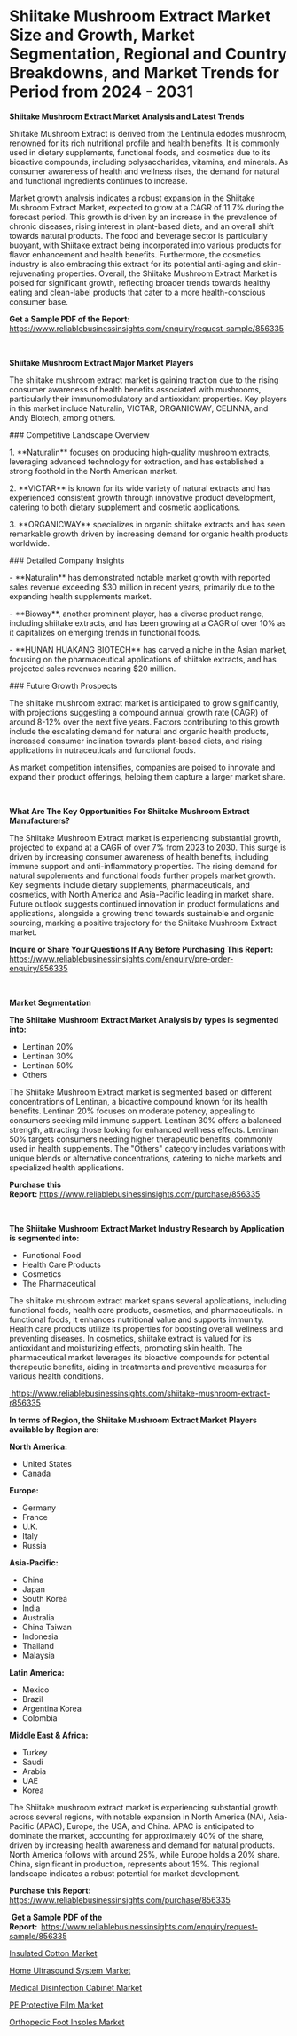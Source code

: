 <p><h1>Shiitake Mushroom Extract Market Size and Growth, Market Segmentation, Regional and Country Breakdowns, and Market Trends for Period from 2024 -  2031</h1></p><p><strong>Shiitake Mushroom Extract Market Analysis and Latest Trends</strong></p>
<p><p>Shiitake Mushroom Extract is derived from the Lentinula edodes mushroom, renowned for its rich nutritional profile and health benefits. It is commonly used in dietary supplements, functional foods, and cosmetics due to its bioactive compounds, including polysaccharides, vitamins, and minerals. As consumer awareness of health and wellness rises, the demand for natural and functional ingredients continues to increase. </p><p>Market growth analysis indicates a robust expansion in the Shiitake Mushroom Extract Market, expected to grow at a CAGR of 11.7% during the forecast period. This growth is driven by an increase in the prevalence of chronic diseases, rising interest in plant-based diets, and an overall shift towards natural products. The food and beverage sector is particularly buoyant, with Shiitake extract being incorporated into various products for flavor enhancement and health benefits. Furthermore, the cosmetics industry is also embracing this extract for its potential anti-aging and skin-rejuvenating properties. Overall, the Shiitake Mushroom Extract Market is poised for significant growth, reflecting broader trends towards healthy eating and clean-label products that cater to a more health-conscious consumer base.</p></p>
<p><strong>Get a Sample PDF of the Report:&nbsp;</strong> <a href="https://www.reliablebusinessinsights.com/enquiry/request-sample/856335?utm_campaign=63&utm_medium=2&utm_source=Github&utm_content=ia&utm_term=08112024&utm_id=shiitake-mushroom-extract">https://www.reliablebusinessinsights.com/enquiry/request-sample/856335</a></p>
<p>&nbsp;</p>
<p><strong>Shiitake Mushroom Extract Major Market Players</strong></p>
<p><p>The shiitake mushroom extract market is gaining traction due to the rising consumer awareness of health benefits associated with mushrooms, particularly their immunomodulatory and antioxidant properties. Key players in this market include Naturalin, VICTAR, ORGANICWAY, CELINNA, and Andy Biotech, among others.</p><p>### Competitive Landscape Overview</p><p>1. **Naturalin** focuses on producing high-quality mushroom extracts, leveraging advanced technology for extraction, and has established a strong foothold in the North American market.</p><p>2. **VICTAR** is known for its wide variety of natural extracts and has experienced consistent growth through innovative product development, catering to both dietary supplement and cosmetic applications.</p><p>3. **ORGANICWAY** specializes in organic shiitake extracts and has seen remarkable growth driven by increasing demand for organic health products worldwide.</p><p>### Detailed Company Insights</p><p>- **Naturalin** has demonstrated notable market growth with reported sales revenue exceeding $30 million in recent years, primarily due to the expanding health supplements market.</p><p>- **Bioway**, another prominent player, has a diverse product range, including shiitake extracts, and has been growing at a CAGR of over 10% as it capitalizes on emerging trends in functional foods.</p><p>- **HUNAN HUAKANG BIOTECH** has carved a niche in the Asian market, focusing on the pharmaceutical applications of shiitake extracts, and has projected sales revenues nearing $20 million.</p><p>### Future Growth Prospects</p><p>The shiitake mushroom extract market is anticipated to grow significantly, with projections suggesting a compound annual growth rate (CAGR) of around 8-12% over the next five years. Factors contributing to this growth include the escalating demand for natural and organic health products, increased consumer inclination towards plant-based diets, and rising applications in nutraceuticals and functional foods.</p><p>As market competition intensifies, companies are poised to innovate and expand their product offerings, helping them capture a larger market share.</p></p>
<p>&nbsp;</p>
<p><strong>What Are The Key Opportunities For Shiitake Mushroom Extract Manufacturers?</strong></p>
<p><p>The Shiitake Mushroom Extract market is experiencing substantial growth, projected to expand at a CAGR of over 7% from 2023 to 2030. This surge is driven by increasing consumer awareness of health benefits, including immune support and anti-inflammatory properties. The rising demand for natural supplements and functional foods further propels market growth. Key segments include dietary supplements, pharmaceuticals, and cosmetics, with North America and Asia-Pacific leading in market share. Future outlook suggests continued innovation in product formulations and applications, alongside a growing trend towards sustainable and organic sourcing, marking a positive trajectory for the Shiitake Mushroom Extract market.</p></p>
<p><strong>Inquire or Share Your Questions If Any Before Purchasing This Report:</strong> <a href="https://www.reliablebusinessinsights.com/enquiry/pre-order-enquiry/856335?utm_campaign=63&utm_medium=2&utm_source=Github&utm_content=ia&utm_term=08112024&utm_id=shiitake-mushroom-extract">https://www.reliablebusinessinsights.com/enquiry/pre-order-enquiry/856335</a></p>
<p>&nbsp;</p>
<p><strong>Market Segmentation</strong></p>
<p><strong>The Shiitake Mushroom Extract Market Analysis by types is segmented into:</strong></p>
<p><ul><li>Lentinan 20%</li><li>Lentinan 30%</li><li>Lentinan 50%</li><li>Others</li></ul></p>
<p><p>The Shiitake Mushroom Extract market is segmented based on different concentrations of Lentinan, a bioactive compound known for its health benefits. Lentinan 20% focuses on moderate potency, appealing to consumers seeking mild immune support. Lentinan 30% offers a balanced strength, attracting those looking for enhanced wellness effects. Lentinan 50% targets consumers needing higher therapeutic benefits, commonly used in health supplements. The "Others" category includes variations with unique blends or alternative concentrations, catering to niche markets and specialized health applications.</p></p>
<p><strong>Purchase this Report:&nbsp;</strong><a href="https://www.reliablebusinessinsights.com/purchase/856335?utm_campaign=63&utm_medium=2&utm_source=Github&utm_content=ia&utm_term=08112024&utm_id=shiitake-mushroom-extract">https://www.reliablebusinessinsights.com/purchase/856335</a></p>
<p>&nbsp;</p>
<p><strong>The Shiitake Mushroom Extract Market Industry Research by Application is segmented into:</strong></p>
<p><ul><li>Functional Food</li><li>Health Care Products</li><li>Cosmetics</li><li>The Pharmaceutical</li></ul></p>
<p><p>The shiitake mushroom extract market spans several applications, including functional foods, health care products, cosmetics, and pharmaceuticals. In functional foods, it enhances nutritional value and supports immunity. Health care products utilize its properties for boosting overall wellness and preventing diseases. In cosmetics, shiitake extract is valued for its antioxidant and moisturizing effects, promoting skin health. The pharmaceutical market leverages its bioactive compounds for potential therapeutic benefits, aiding in treatments and preventive measures for various health conditions.</p></p>
<p><a href="https://www.reliablebusinessinsights.com/shiitake-mushroom-extract-r856335?utm_campaign=63&utm_medium=2&utm_source=Github&utm_content=ia&utm_term=08112024&utm_id=shiitake-mushroom-extract">&nbsp;https://www.reliablebusinessinsights.com/shiitake-mushroom-extract-r856335</a></p>
<p><strong>In terms of Region, the Shiitake Mushroom Extract Market Players available by Region are:</strong></p>
<p>
    <p> <strong> North America: </strong>
        <ul>
            <li>United States</li>
            <li>Canada</li>
        </ul>
        </p> 
    <p> <strong> Europe: </strong>
        <ul>
            <li>Germany</li>
            <li>France</li>
            <li>U.K.</li>
            <li>Italy</li>
            <li>Russia</li>
        </ul>
        </p> 
    <p> <strong> Asia-Pacific: </strong>
        <ul>
            <li>China</li>
            <li>Japan</li>
            <li>South Korea</li>
            <li>India</li>
            <li>Australia</li>
            <li>China Taiwan</li>
            <li>Indonesia</li>
            <li>Thailand</li>
            <li>Malaysia</li>
        </ul>
        </p> 
    <p> <strong> Latin America: </strong>
        <ul>
            <li>Mexico</li>
            <li>Brazil</li>
            <li>Argentina Korea</li>
            <li>Colombia</li>
        </ul>
        </p> 
    <p> <strong> Middle East & Africa: </strong>
        <ul>
            <li>Turkey</li>
            <li>Saudi</li>
            <li>Arabia</li>
            <li>UAE</li>
            <li>Korea</li>
        </ul>
    </p>
    </p>
<p><p>The Shiitake mushroom extract market is experiencing substantial growth across several regions, with notable expansion in North America (NA), Asia-Pacific (APAC), Europe, the USA, and China. APAC is anticipated to dominate the market, accounting for approximately 40% of the share, driven by increasing health awareness and demand for natural products. North America follows with around 25%, while Europe holds a 20% share. China, significant in production, represents about 15%. This regional landscape indicates a robust potential for market development.</p></p>
<p><strong>Purchase this Report: </strong><a href="https://www.reliablebusinessinsights.com/purchase/856335?utm_campaign=63&utm_medium=2&utm_source=Github&utm_content=ia&utm_term=08112024&utm_id=shiitake-mushroom-extract">https://www.reliablebusinessinsights.com/purchase/856335</a></p>
<p>&nbsp;<strong>Get a Sample PDF of the Report:&nbsp;&nbsp;</strong><a href="https://www.reliablebusinessinsights.com/enquiry/request-sample/856335?utm_campaign=63&utm_medium=2&utm_source=Github&utm_content=ia&utm_term=08112024&utm_id=shiitake-mushroom-extract">https://www.reliablebusinessinsights.com/enquiry/request-sample/856335</a></p>
<p><strong></strong></p>
<p><p><a href="https://github.com/abbiewimld/Market-Research-Report-List-1/blob/main/insulated-cotton-market.md?utm_campaign=63&utm_medium=2&utm_source=Github&utm_content=ia&utm_term=08112024&utm_id=shiitake-mushroom-extract">Insulated Cotton Market</a></p><p><a href="https://issuu.com/reportprime-2/docs/home-ultrasound-system-market-size-_1a781efbd03de8?utm_campaign=63&utm_medium=2&utm_source=Github&utm_content=ia&utm_term=08112024&utm_id=shiitake-mushroom-extract">Home Ultrasound System Market</a></p><p><a href="https://issuu.com/reportprime-2/docs/medical-disinfection-cabinet-market_09d1df347f745e?utm_campaign=63&utm_medium=2&utm_source=Github&utm_content=ia&utm_term=08112024&utm_id=shiitake-mushroom-extract">Medical Disinfection Cabinet Market</a></p><p><a href="https://github.com/MCGEE-CRANECaitlyn/Market-Research-Report-List-1/blob/main/pe-protective-film-market.md?utm_campaign=63&utm_medium=2&utm_source=Github&utm_content=ia&utm_term=08112024&utm_id=shiitake-mushroom-extract">PE Protective Film Market</a></p><p><a href="https://issuu.com/reportprime-2/docs/orthopedic-foot-insoles-market-size_51b83326d222d5?utm_campaign=63&utm_medium=2&utm_source=Github&utm_content=ia&utm_term=08112024&utm_id=shiitake-mushroom-extract">Orthopedic Foot Insoles Market</a></p></p>